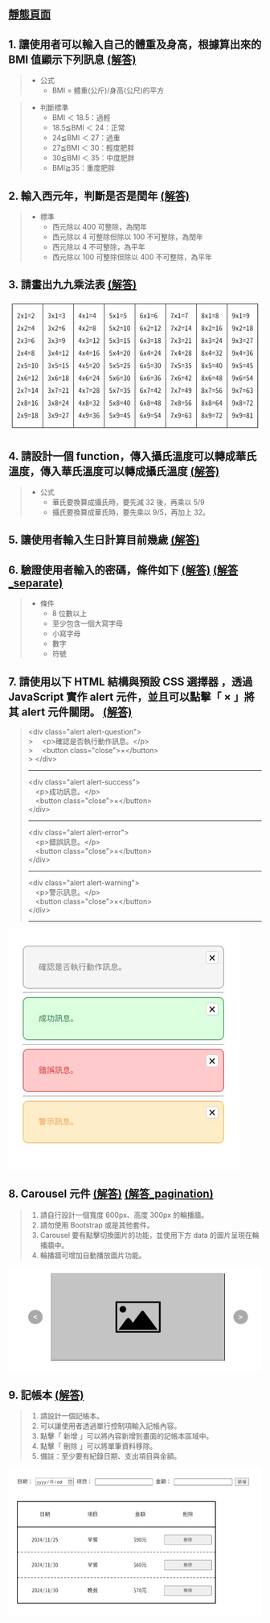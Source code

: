 ## [靜態頁面](https://Eddie110102.github.io/JavaScript_practice/01_BMI.html)

## 1. 讓使用者可以輸入自己的體重及身高，根據算出來的 BMI 值顯示下列訊息 [(解答)](./01_BMI.html)

> - 公式
>   - BMI = 體重(公斤)/身高(公尺)的平方

> - 判斷標準
>   - BMI ＜ 18.5：過輕
>   - 18.5≦BMI ＜ 24：正常
>   - 24≦BMI ＜ 27：過重
>   - 27≦BMI ＜ 30：輕度肥胖
>   - 30≦BMI ＜ 35：中度肥胖
>   - BMI≧35：重度肥胖

## 2. 輸入西元年，判斷是否是閏年 [(解答)](./02_Leap-Year.html)

> - 標準
>   - 西元除以 400 可整除，為閏年
>   - 西元除以 4 可整除但除以 100 不可整除，為閏年
>   - 西元除以 4 不可整除，為平年
>   - 西元除以 100 可整除但除以 400 不可整除，為平年

## 3. 請畫出九九乘法表 [(解答)](./03_Multiplication-Table.html)

![99乘法表](./99table.JPG)

## 4. 請設計一個 function，傳入攝氏溫度可以轉成華氏溫度，傳入華氏溫度可以轉成攝氏溫度 [(解答)](./04_Temperature-Translate.html)

> - 公式
>   - 華氏要換算成攝氏時，要先減 32 後，再乘以 5/9
>   - 攝氏要換算成華氏時，要先乘以 9/5，再加上 32。

## 5. 讓使用者輸入生日計算目前幾歲 [(解答)](./05_Birthday.html)

## 6. 驗證使用者輸入的密碼，條件如下 [(解答)](./06_Password-regex.html) [(解答\_separate)](./06_Password-regex-separate.html)

> - 條件
>   - 8 位數以上
>   - 至少包含一個大寫字母
>   - 小寫字母
>   - 數字
>   - 符號

## 7. 請使用以下 HTML 結構與預設 CSS 選擇器 ，透過 JavaScript 實作 alert 元件，並且可以點擊「 × 」將其 alert 元件關閉。 [(解答)](./07_alert.html)

> &lt;div class="alert alert-question"><br> > &emsp;&lt;p>確認是否執行動作訊息。&lt;/p><br> > &emsp;&lt;button class="close">×&lt;/button><br> > &lt;/div>
>
> <hr>
> &lt;div class="alert alert-success"><br>
> &emsp;&lt;p>成功訊息。&lt;/p><br>
> &emsp;&lt;button class="close">×&lt;/button><br>
> &lt;/div>
> <hr>
> &lt;div class="alert alert-error"><br>
> &emsp;&lt;p>錯誤訊息。&lt;/p><br>
> &emsp;&lt;button class="close">×&lt;/button><br>
> &lt;/div>
> <hr>
> &lt;div class="alert alert-warning"><br>
> &emsp;&lt;p>警示訊息。&lt;/p><br>
> &emsp;&lt;button class="close">×&lt;/button><br>
> &lt;/div>
> <hr>

![提示框](./alert.jpg)

## 8. Carousel 元件 [(解答)](./08_carousel.html) [(解答_pagination)](./08_carousel-pagination.html)

> 1. 請自行設計一個寬度 600px、高度 300px 的輪播牆。
> 2. 請勿使用 Bootstrap 或是其他套件。
> 3. Carousel 要有點擊切換圖片的功能，並使用下方 data 的圖片呈現在輪播牆中。
> 4. 輪播牆可增加自動播放圖片功能。

![輪播牆](./carousel.jpg)

## 9. 記帳本 [(解答)](./09_account-book.html)
> 1. 請設計一個記帳本。
> 2. 可以讓使用者透過單行控制項輸入記帳內容。
> 3. 點擊「 新增 」可以將內容新增到畫面的記帳本區域中。
> 4. 點擊「 刪除 」可以將單筆資料移除。
> 5. 備註：至少要有紀錄日期、支出項目與金額。

![記帳本](./accountBook.jpg)